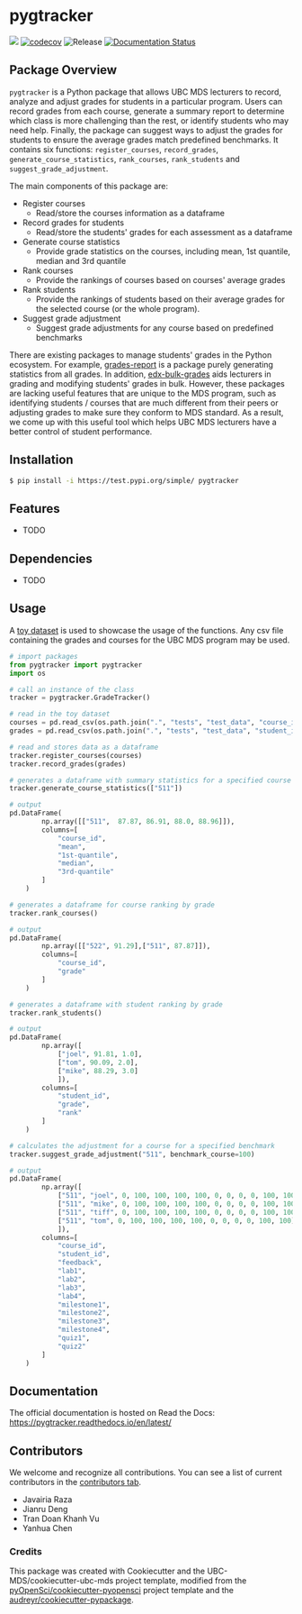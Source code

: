 # pygtracker 

![](https://github.com/UBC-MDS/pygtracker/workflows/build/badge.svg) [![codecov](https://codecov.io/gh/UBC-MDS/pygtracker/branch/main/graph/badge.svg)](https://codecov.io/gh/UBC-MDS/pygtracker) ![Release](https://github.com/UBC-MDS/pygtracker/workflows/Release/badge.svg) [![Documentation Status](https://readthedocs.org/projects/pygtracker/badge/?version=latest)](https://pygtracker.readthedocs.io/en/latest/?badge=latest)

## Package Overview
`pygtracker` is a Python package that allows UBC MDS lecturers to record, analyze and adjust grades for students in a particular program. Users can record grades from each course, generate a summary report to determine which class is more challenging than the rest, or identify students who may need help. Finally, the package can suggest ways to adjust the grades for students to ensure the average grades match predefined benchmarks. It contains six functions: `register_courses`, `record_grades`, `generate_course_statistics`, `rank_courses`, `rank_students` and `suggest_grade_adjustment`.

The main components of this package are:

- Register courses
  - Read/store the courses information as a dataframe
- Record grades for students
  - Read/store the students' grades for each assessment as a dataframe
- Generate course statistics
  - Provide grade statistics on the courses, including mean, 1st quantile, median and 3rd quantile
- Rank courses
  - Provide the rankings of courses based on courses' average grades
- Rank students
  - Provide the rankings of students based on their average grades for the selected course (or the whole program).
- Suggest grade adjustment
  - Suggest grade adjustments for any course based on predefined benchmarks

There are existing packages to manage students' grades in the Python ecosystem. For example, [grades-report](https://pypi.org/project/grades-report/) is a package purely generating statistics from all grades. In addition, [edx-bulk-grades](https://pypi.org/project/edx-bulk-grades/) aids lecturers in grading and modifying students' grades in bulk. However, these packages are lacking useful features that are unique to the MDS program, such as identifying students / courses that are much different from their peers or adjusting grades to make sure they conform to MDS standard. As a result, we come up with this useful tool which helps UBC MDS lecturers have a better control of student performance.

## Installation

```bash
$ pip install -i https://test.pypi.org/simple/ pygtracker
```

## Features

- TODO

## Dependencies

- TODO

## Usage

A [toy dataset](https://github.com/UBC-MDS/pygtracker/tree/main/tests/test_data) is used to showcase the usage of the functions. Any csv file containing the grades and courses for the UBC MDS program may be used. 

```python
# import packages 
from pygtracker import pygtracker 
import os 

# call an instance of the class
tracker = pygtracker.GradeTracker()

# read in the toy dataset 
courses = pd.read_csv(os.path.join(".", "tests", "test_data", "course_info.csv"))
grades = pd.read_csv(os.path.join(".", "tests", "test_data", "student_info.csv"))

# read and stores data as a dataframe 
tracker.register_courses(courses)
tracker.record_grades(grades)
```

```python
# generates a dataframe with summary statistics for a specified course 
tracker.generate_course_statistics(["511"])

# output 
pd.DataFrame(
        np.array([["511",  87.87, 86.91, 88.0, 88.96]]),
        columns=[
            "course_id",
            "mean",
            "1st-quantile",
            "median",
            "3rd-quantile"
        ]
    )
```
```python
# generates a dataframe for course ranking by grade 
tracker.rank_courses()

# output 
pd.DataFrame(
        np.array([["522", 91.29],["511", 87.87]]),
        columns=[
            "course_id",
            "grade"
        ]
    )
```

```python 
# generates a dataframe with student ranking by grade 
tracker.rank_students()

# output
pd.DataFrame(
        np.array([
            ["joel", 91.81, 1.0],
            ["tom", 90.09, 2.0],
            ["mike", 88.29, 3.0]
            ]),
        columns=[
            "student_id",
            "grade",
            "rank"
        ]
    )
```
```python
# calculates the adjustment for a course for a specified benchmark 
tracker.suggest_grade_adjustment("511", benchmark_course=100)

# output
pd.DataFrame(
        np.array([
            ["511", "joel", 0, 100, 100, 100, 100, 0, 0, 0, 0, 100, 100],
            ["511", "mike", 0, 100, 100, 100, 100, 0, 0, 0, 0, 100, 100],
            ["511", "tiff", 0, 100, 100, 100, 100, 0, 0, 0, 0, 100, 100],
            ["511", "tom", 0, 100, 100, 100, 100, 0, 0, 0, 0, 100, 100]
            ]),
        columns=[
            "course_id",
            "student_id",
            "feedback",
            "lab1",
            "lab2",
            "lab3",
            "lab4",
            "milestone1",
            "milestone2",
            "milestone3",
            "milestone4",
            "quiz1",
            "quiz2"
        ]
    )
```

## Documentation

The official documentation is hosted on Read the Docs: https://pygtracker.readthedocs.io/en/latest/

## Contributors

We welcome and recognize all contributions. You can see a list of current contributors in the [contributors tab](https://github.com/UBC-MDS/pygtracker/graphs/contributors).

- Javairia Raza
- Jianru Deng
- Tran Doan Khanh Vu
- Yanhua Chen

### Credits

This package was created with Cookiecutter and the UBC-MDS/cookiecutter-ubc-mds project template, modified from the [pyOpenSci/cookiecutter-pyopensci](https://github.com/pyOpenSci/cookiecutter-pyopensci) project template and the [audreyr/cookiecutter-pypackage](https://github.com/audreyr/cookiecutter-pypackage).
